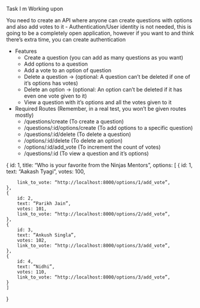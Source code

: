 Task I m Working upon

You need to create an API where anyone can create questions with options and also add votes to it
    - Authentication/User identity is not needed, this is going to be a completely open application, however
if you want to and think there’s extra time, you can create authentication
- Features
    - Create a question (you can add as many questions as you want)
    - Add options to a question
    - Add a vote to an option of question
    - Delete a question → (optional: A question can’t be deleted if one of it’s options has votes)
    - Delete an option → (optional: An option can’t be deleted if it has even one vote given to it)
    - View a question with it’s options and all the votes given to it
- Required Routes (Remember, in a real test, you won’t be given routes mostly)
    - /questions/create (To create a question)
    - /questions/:id/options/create (To add options to a specific question)
    - /questions/:id/delete (To delete a question)
    - /options/:id/delete (To delete an option)
    - /options/:id/add_vote (To increment the count of votes)
    - /questions/:id (To view a question and it’s options)


{
    id: 1,
    title: “Who is your favorite from the Ninjas Mentors”,
    options: [
    {
        id: 1,
        text: “Aakash Tyagi”,
        votes: 100,

        link_to_vote: “http://localhost:8000/options/1/add_vote”,
    },
    {
        id: 2,
        text: “Parikh Jain”,
        votes: 101,
        link_to_vote: “http://localhost:8000/options/2/add_vote”,
    },
    {
        id: 3,
        text: “Ankush Singla”,
        votes: 102,
        link_to_vote: “http://localhost:8000/options/3/add_vote”,
    },
    {
        id: 4,
        text: “Nidhi”,
        votes: 110,
        link_to_vote: “http://localhost:8000/options/3/add_vote”,
    }
    ]
}
